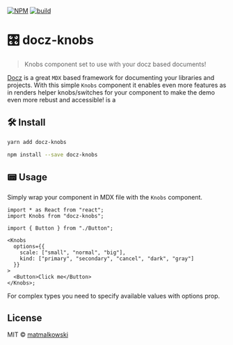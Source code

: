 [![NPM](https://img.shields.io/npm/v/docz-knobs.svg)](https://www.npmjs.com/package/docz-knobs)
[![build](https://travis-ci.org/matmalkowski/docz-knobs.svg?branch=master)](https://travis-ci.org/matmalkowski/docz-)

# 🎛 docz-knobs

> Knobs component set to use with your docz based documents!

[Docz](https://www.docz.site/) is a great `MDX` based framework for documenting your libraries and projects. With this simple `Knobs` component it enables even more features as in renders helper knobs/switches for your component to make the demo even more rebust and accessible! is a

## 🛠 Install

```bash
yarn add docz-knobs

npm install --save docz-knobs
```

## 📟 Usage

Simply wrap your component in MDX file with the `Knobs` component.

```tsx
import * as React from "react";
import Knobs from "docz-knobs";

import { Button } from "./Button";

<Knobs
  options={{
    scale: ["small", "normal", "big"],
    kind: ["primary", "secondary", "cancel", "dark", "gray"]
  }}
>
  <Button>Click me</Button>
</Knobs>;
```

For complex types you need to specify available values with options prop.

## License

MIT © [matmalkowski](https://github.com/matmalkowski)
